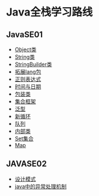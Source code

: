 # Java全栈学习路线
## JavaSE01
* [Object类](
        javaAPI/Object类.md
      )  
* [String类](
        javaAPI/String类.md
      )  
* [StringBuilder类](
        javaAPI/StringBuilder类.md
      )  
* [拓展lang包](
        javaAPI/拓展lang包.md
      )  
* [正则表达式](
        javaAPI/正则表达式.md
      )  
* [时间与日期](
        javaAPI/时间与日期.md
      )  
* [包装类](
        javaAPI/包装类.md
      )  
* [集合框架](
        javaAPI/集合框架.md
      )
* [泛型](
        javaAPI/泛型.md
        )
* [新循环](
        javaAPI/新循环.md
        )
* [队列](
        javaAPI/队列.md
        )
* [内部类](
        javaAPI/内部类.md
        )
* [Set集合](
        javaAPI/Set集合.md
        )
* [Map](
        javaAPI/Map.md
        )
## JAVASE02
* [设计模式](javaAPI/设计模式.md)
* [java中的异常处理机制](javaAPI/异常处理机制.md)


